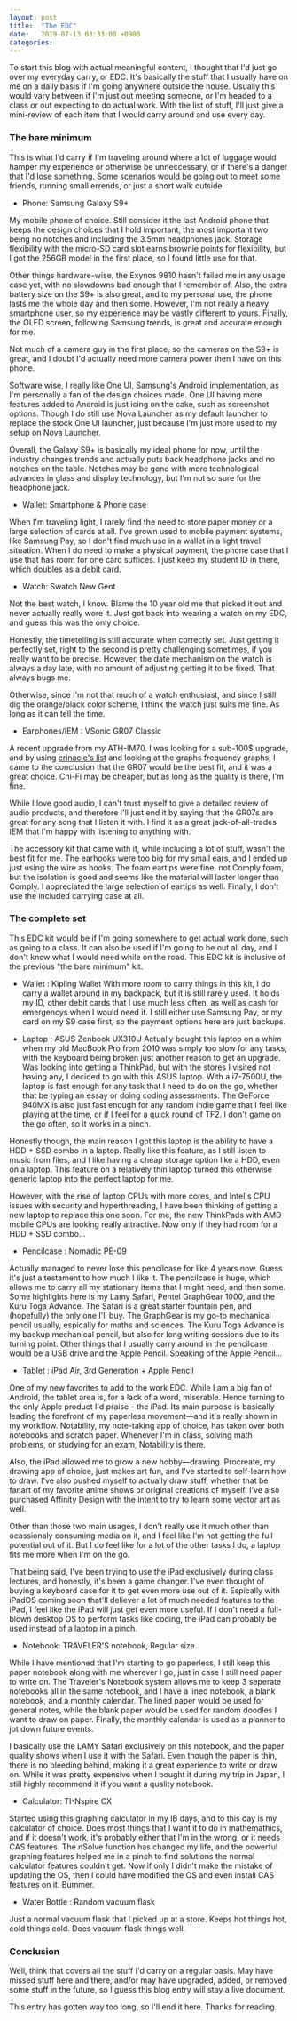 ```yaml
---
layout: post
title:  "The EDC"
date:   2019-07-13 03:33:00 +0900
categories:
---
```

To start this blog with actual meaningful content, I thought that I'd just go over my everyday carry, or EDC. It's basically the stuff that I usually have on me on a daily basis if I'm going anywhere outside the house. Usually this would vary between if I'm just out meeting someone, or I'm headed to a class or out expecting to do actual work. With the list of stuff, I'll just give a mini-review of each item that I would carry around and use every day.

### The bare minimum

This is what I'd carry if I'm traveling around where a lot of luggage would hamper my experience or otherwise be unneccessary, or if there's a danger that I'd lose something. Some scenarios would be going out to meet some friends, running small errends, or just a short walk outside.

* Phone: Samsung Galaxy S9+

My mobile phone of choice. Still consider it the last Android phone that keeps the design choices that I hold important, the most important two being no notches and including the 3.5mm headphones jack. Storage flexibility with the micro-SD card slot earns brownie points for flexibility, but I got the 256GB model in the first place, so I found little use for that.

Other things hardware-wise, the Exynos 9810 hasn't failed me in any usage case yet, with no slowdowns bad enough that I remember of. Also, the extra battery size on the S9+ is also great, and to my personal use, the phone lasts me the whole day and then some. However, I'm not really a heavy smartphone user, so my experience may be vastly different to yours. Finally, the OLED screen, following Samsung trends, is great and accurate enough for me.

Not much of a camera guy in the first place, so the cameras on the S9+ is great, and I doubt I'd actually need more camera power then I have on this phone.

Software wise, I really like One UI, Samsung's Android implementation, as I'm personally a fan of the design choices made. One UI having more features added to Android is just icing on the cake, such as screenshot options. Though I do still use Nova Launcher as my default launcher to replace the stock One UI launcher, just because I'm just more used to my setup on Nova Launcher.

Overall, the Galaxy S9+ is basically my ideal phone for now, until the industry changes trends and actually puts back headphone jacks and no notches on the table. Notches may be gone with more technological advances in glass and display technology, but I'm not so sure for the headphone jack.

* Wallet: Smartphone & Phone case

When I'm traveling light, I rarely find the need to store paper money or a large selection of cards at all. I've grown used to mobile payment systems, like Samsung Pay, so I don't find much use in a wallet in a light travel situation. When I do need to make a physical payment, the phone case that I use that has room for one card suffices. I just keep my student ID in there, which doubles as a debit card.

* Watch: Swatch New Gent

Not the best watch, I know. Blame the 10 year old me that picked it out and never actually really wore it. Just got back into wearing a watch on my EDC, and guess this was the only choice.

Honestly, the timetelling is still accurate when correctly set. Just getting it perfectly set, right to the second is pretty challenging sometimes, if you really want to be precise. However, the date mechanism on the watch is always a day late, with no amount of adjusting getting it to be fixed. That always bugs me.

Otherwise, since I'm not that much of a watch enthusiast, and since I still dig the orange/black color scheme, I think the watch just suits me fine. As long as it can tell the time.

* Earphones/IEM : VSonic GR07 Classic

A recent upgrade from my ATH-IM70. I was looking for a sub-100$ upgrade, and by using [crinacle's list](https://crinacle.com/ranking-list/) and looking at the graphs frequency graphs, I came to the conclusion that the GR07 would be the best fit, and it was a great choice. Chi-Fi may be cheaper, but as long as the quality is there, I'm fine.

While I love good audio, I can't trust myself to give a detailed review of audio products, and therefore I'll just end it by saying that the GR07s are great for any song that I listen it with. I find it as a great jack-of-all-trades IEM that I'm happy with listening to anything with.

The accessory kit that came with it, while including a lot of stuff, wasn't the best fit for me. The earhooks were too big for my small ears, and I ended up just using the wire as hooks. The foam eartips were fine, not Comply foam, but the isolation is good and seems like the material will laster longer than Comply. I appreciated the large selection of eartips as well. Finally, I don't use the included carrying case at all.

### The complete set

This EDC kit would be if I'm going somewhere to get actual work done, such as going to a class. It can also be used if I'm going to be out all day, and I don't know what I would need while on the road. This EDC kit is inclusive of the previous "the bare minimum" kit.

* Wallet : Kipling Wallet
With more room to carry things in this kit, I do carry a wallet around in my backpack, but it is still rarely used. It holds my ID, other debit cards that I use much less often, as well as cash for emergencys when I would need it. I still either use Samsung Pay, or my card on my S9 case first, so the payment options here are just backups.

* Laptop : ASUS Zenbook UX310U
Actually bought this laptop on a whim when my old MacBook Pro from 2010 was simply too slow for any tasks, with the keyboard being broken just another reason to get an upgrade. Was looking into getting a ThinkPad, but with the stores I visited not having any, I decided to go with this ASUS laptop. With a i7-7500U, the laptop is fast enough for any task that I need to do on the go, whether that be typing an essay or doing coding assessments. The GeForce 940MX is also just fast enough for any random indie game that I feel like playing at the time, or if I feel for a quick round of TF2. I don't game on the go often, so it works in a pinch.

Honestly though, the main reason I got this laptop is the ability to have a HDD + SSD combo in a laptop. Really like this feature, as I still listen to music from files, and I like having a cheap storage option like a HDD, even on a laptop. This feature on a relatively thin laptop turned this otherwise generic laptop into the perfect laptop for me.

However, with the rise of laptop CPUs with more cores, and Intel's CPU issues with security and hyperthreading, I have been thinking of getting a new laptop to replace this one soon. For me, the new ThinkPads with AMD mobile CPUs are looking really attractive. Now only if they had room for a HDD + SSD combo...

* Pencilcase : Nomadic PE-09

Actually managed to never lose this pencilcase for like 4 years now. Guess it's just a testament to how much I like it. The pencilcase is huge, which allows me to carry all my stationary items that I might need, and then some. Some highlights here is my Lamy Safari, Pentel GraphGear 1000, and the Kuru Toga Advance. The Safari is a great starter fountain pen, and (hopefully) the only one I'll buy. The GraphGear is my go-to mechanical pencil usually, espically for maths and sciences. The Kuru Toga Advance is my backup mechanical pencil, but also for long writing sessions due to its turning point. Other things that I usually carry around in the pencilcase would be a USB drive and the Apple Pencil. Speaking of the Apple Pencil...

* Tablet : iPad Air, 3rd Generation + Apple Pencil

One of my new favorites to add to the work EDC. While I am a big fan of Android, the tablet area is, for a lack of a word, miserable. Hence turning to the only Apple product I'd praise - the iPad. Its main purpose is basically leading the forefront of my paperless movement—and it's really shown in my workflow. Notability, my note-taking app of choice, has taken over both notebooks and scratch paper. Whenever I'm in class, solving math problems, or studying for an exam, Notability is there. 

Also, the iPad allowed me to grow a new hobby—drawing. Procreate, my drawing app of choice, just makes art fun, and I've started to self-learn how to draw. I've also pushed myself to actually draw stuff, whether that be fanart of my favorite anime shows or original creations of myself. I've also purchased Affinity Design with the intent to try to learn some vector art as well.

Other than those two main usages, I don't really use it much other than ocassionaly consuming media on it, and I feel like I'm not getting the full potential out of it. But I do feel like for a lot of the other tasks I do, a laptop fits me more when I'm on the go. 

That being said, I've been trying to use the iPad exclusively during class lectures, and honestly, it's been a game changer. I've even thought of buying a keyboard case for it to get even more use out of it. Espically with iPadOS coming soon that'll deliever a lot of much needed features to the iPad, I feel like the iPad will just get even more useful. If I don't need a full-blown desktop OS to perform tasks like coding, the iPad can probably be used instead of a laptop in a pinch.

* Notebook: TRAVELER'S notebook, Regular size.

While I have mentioned that I'm starting to go paperless, I still keep this paper notebook along with me wherever I go, just in case I still need paper to write on. The Traveler's Notebook system allows me to keep 3 seperate notebooks all in the same notebook, and I have a lined notebook, a blank notebook, and a monthly calendar. The lined paper would be used for general notes, while the blank paper would be used for random doodles I want to draw on paper. Finally, the monthly calendar is used as a planner to jot down future events. 

I basically use the LAMY Safari exclusively on this notebook, and the paper quality shows when I use it with the Safari. Even though the paper is thin, there is no bleeding behind, making it a great experience to write or draw on. While it was pretty expensive when I bought it during my trip in Japan, I still highly recommend it if you want a quality notebook.

* Calculator: TI-Nspire CX

Started using this graphing calculator in my IB days, and to this day is my calculator of choice. Does most things that I want it to do in mathemathics, and if it doesn't work, it's probably either that I'm in the wrong, or it needs CAS features. The nSolve function has changed my life, and the powerful graphing features helped me in a pinch to find solutions the normal calculator features couldn't get. Now if only I didn't make the mistake of updating the OS, then I could have modified the OS and even install CAS features on it. Bummer.

* Water Bottle : Random vacuum flask

Just a normal vacuum flask that I picked up at a store. Keeps hot things hot, cold things cold. Does vacuum flask things well.

### Conclusion

Well, think that covers all the stuff I'd carry on a regular basis. May have missed stuff here and there, and/or may have upgraded, added, or removed some stuff in the future, so I guess this blog entry will stay a live document.

This entry has gotten way too long, so I'll end it here. Thanks for reading.
